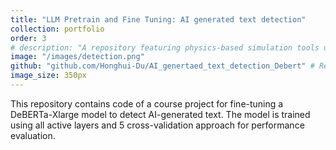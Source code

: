 ```yaml
---
title: "LLM Pretrain and Fine Tuning: AI generated text detection"
collection: portfolio
order: 3
# description: "A repository featuring physics-based simulation tools using JAX, including mass-spring and Material Point Method (MPM) simulations for 2D and 3D fluid scenarios."
image: "/images/detection.png"
github: "github.com/Honghui-Du/AI_genertaed_text_detection_Debert" # Replace with your actual GitHub link
image_size: 350px
---
```



This repository contains code of a course project for fine-tuning a DeBERTa-Xlarge model to detect AI-generated text. The model is trained using all active layers and 5 cross-validation approach for performance evaluation.